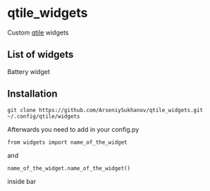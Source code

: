 # qtile_widgets
Custom [qtile](https://github.com/qtile/qtile) widgets
## List of widgets
Battery widget
## Installation
```
git clone https://github.com/ArseniySukhanov/qtile_widgets.git ~/.config/qtile/widgets
```
Afterwards you need to add in your config.py
```
from widgets import name_of_the_widget
```
and
```
name_of_the_widget.name_of_the_widget()
```
inside bar
